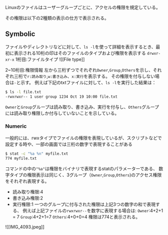 Linuxのファイルはユーザーグループごとに、アクセルの権限を規定している。

その権限は以下の2種類の表示の仕方で表示される。

## Symbolic
ファイルやディレクトリなどに対して、`ls -l`を使って詳細を表示するとき、最初に表示される10桁の印はそのファイルのタイプおよび権限を表示する
`drwxr-xr-x`
1桁目:ファイルタイプ
![[File type]]

2~10桁目:権限情報
左から三桁ずつでそれぞれ`Owner`,`Group`,`Others`を示し、それぞれ三桁で`r:読み取り`,`w:書き込み`、`x:実行`を表示する。
その権限を付与しない場合は`-`と示す。
例えば下記のtxtファイルに対して、`ls -l`を実行した結果は：
```bash
$ ls -l file.txt
-rwxrwxr-- 1 user group 1234 Oct 19 10:00 file.txt
```
`Owner`と`Group`グループは読み取り、書き込み、実行を付与し、`Others`グループには読み取り権限しか付与していないことを示している。

### Numeric
一般的には、rwxタイプでファイルの権限を表現しているが、スクリプトなどで設定する時や、一部の画面では三桁の数字で表現することがある
```bash
$ stat -c "%a %n" myfile.txt
774 myfile.txt
```
コマンドの中の`"%a"`は権限をバイナリで表現するstatのパラメーターである、
数字タイプの権限表示は同じく、3グループ（`Owner`,`Group`,`Others`)のアクセス権限をそれぞれ表現する。
- 読み取り権限:4
- 書き込み権限:2
 - 実行権限:1
 一つのグループに付与された権限は上記3つの数字の和で表現する、
 例えば上記ファイルの`rwxrwxr--`を数字に表現する場合は:
 `Owner`:4+2+1 = 7
 `Group`:4+2+1=7
 `Others`:4+0+0=4
 権限は774と表示される。


![[IMG_4093.jpeg]]